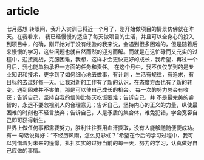 # article
七月感想
    转眼间，我升入实训已将近一个月了，刚开始做项目的情景仿佛就在昨天。在我看来，
我已经慢慢的适应了每天做项目的生活，并且可以全身心的投入到项目中，的确，刚开始对于没有经验的我来说，会遇到很多困难的，但是随着后来慢慢的学习，这些问题也就自然而然的迎刃而解。而就是在这忙碌而又充实的过程中，迎接挑战，克服困难，我想，这样才会更快更好的成长，我希望，再过一个月后，我也能单独承担一方面的任务和责任。
	在这个月中，我不仅仅学到的是专业知识和技术，更学到了如何细心地去做事，有计划
，生活有规律，有追求，有目标的去过好每一天。让我对新的工作有了新的认识，在态度方面也有了新的转变。遇到困难并不害怕，那是可以使自己成长的机会。
	每一次的努力总会有收获；告诉自己，坚持自我的信仰比每天吃饭要难；告诉自己，并
不是最完美的睿智的，永远不要忽视别人的合理意见；告诉自己，坚持内心的正义的力量，纵使最困难的时刻也不轻言放弃；告诉自己，人是矛盾的集合体，难免犯错，学会宽容自己即可获得新生。		
	世界上做任何事都需要努力，胜利往往要用血汗换取，没有人能够随随便便成功。有一
句话说得好：“不经历风雨，怎么见彩虹？”希望在今后的学习过程中，我可以凭借着对未来的憧憬，扎扎实实的过好当前的每一天，努力的学习，认真做好自己应做的事情。